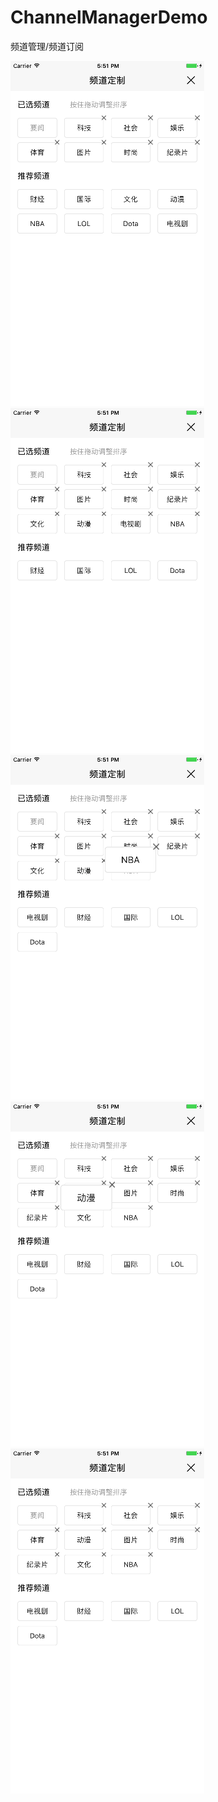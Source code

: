 # ChannelManagerDemo
频道管理/频道订阅

![](https://raw.githubusercontent.com/yeyutinglou/ChannelManagerDemo/master/ScreenShot/17.51.17.png)
![](https://raw.githubusercontent.com/yeyutinglou/ChannelManagerDemo/master/ScreenShot/17.51.34.png)
![](https://raw.githubusercontent.com/yeyutinglou/ChannelManagerDemo/master/ScreenShot/17.51.42.png)
![](https://raw.githubusercontent.com/yeyutinglou/ChannelManagerDemo/master/ScreenShot/17.51.46.png)
![](https://raw.githubusercontent.com/yeyutinglou/ChannelManagerDemo/master/ScreenShot/17.51.49.png)
